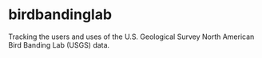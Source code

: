 # birdbandinglab
Tracking the users and uses of the U.S. Geological Survey North American Bird Banding Lab (USGS) data.
